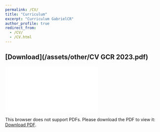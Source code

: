 ```yaml
---
permalink: /CV/
title: "Curriculum"
excerpt: "Curriculum GabrielCR"
author_profile: true
redirect_from: 
  - /CV/
  - /CV.html
---
```


## [Download](/assets/other/CV GCR 2023.pdf)

<object data="/assets/other/CV GCR 2023.pdf" type="application/pdf" width="1400px" height="1800px">
    <embed src="/assets/other/CV GCR 2023.pdf">
        <p>This browser does not support PDFs. Please download the PDF to view it: <a href="/assets/other/CV GCR 2023.pdf">Download PDF</a>.</p>
    </embed>
</object>
